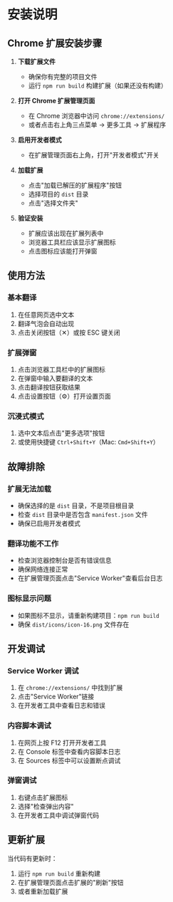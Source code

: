 # 安装说明

## Chrome 扩展安装步骤

1. **下载扩展文件**
   - 确保你有完整的项目文件
   - 运行 `npm run build` 构建扩展（如果还没有构建）

2. **打开 Chrome 扩展管理页面**
   - 在 Chrome 浏览器中访问 `chrome://extensions/`
   - 或者点击右上角三点菜单 → 更多工具 → 扩展程序

3. **启用开发者模式**
   - 在扩展管理页面右上角，打开"开发者模式"开关

4. **加载扩展**
   - 点击"加载已解压的扩展程序"按钮
   - 选择项目的 `dist` 目录
   - 点击"选择文件夹"

5. **验证安装**
   - 扩展应该出现在扩展列表中
   - 浏览器工具栏应该显示扩展图标
   - 点击图标应该能打开弹窗

## 使用方法

### 基本翻译
1. 在任意网页选中文本
2. 翻译气泡会自动出现
3. 点击关闭按钮（✕）或按 ESC 键关闭

### 扩展弹窗
1. 点击浏览器工具栏中的扩展图标
2. 在弹窗中输入要翻译的文本
3. 点击翻译按钮获取结果
4. 点击设置按钮（⚙️）打开设置页面

### 沉浸式模式
1. 选中文本后点击"更多选项"按钮
2. 或使用快捷键 `Ctrl+Shift+Y`（Mac: `Cmd+Shift+Y`）

## 故障排除

### 扩展无法加载
- 确保选择的是 `dist` 目录，不是项目根目录
- 检查 `dist` 目录中是否包含 `manifest.json` 文件
- 确保已启用开发者模式

### 翻译功能不工作
- 检查浏览器控制台是否有错误信息
- 确保网络连接正常
- 在扩展管理页面点击"Service Worker"查看后台日志

### 图标显示问题
- 如果图标不显示，请重新构建项目：`npm run build`
- 确保 `dist/icons/icon-16.png` 文件存在

## 开发调试

### Service Worker 调试
1. 在 `chrome://extensions/` 中找到扩展
2. 点击"Service Worker"链接
3. 在开发者工具中查看日志和错误

### 内容脚本调试
1. 在网页上按 F12 打开开发者工具
2. 在 Console 标签中查看内容脚本日志
3. 在 Sources 标签中可以设置断点调试

### 弹窗调试
1. 右键点击扩展图标
2. 选择"检查弹出内容"
3. 在开发者工具中调试弹窗代码

## 更新扩展

当代码有更新时：
1. 运行 `npm run build` 重新构建
2. 在扩展管理页面点击扩展的"刷新"按钮
3. 或者重新加载扩展